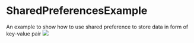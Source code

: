 # SharedPreferencesExample
An example to show how to use shared preference to store data in form of key-value pair
![](name-of-giphy.gif)
